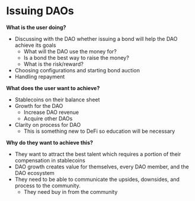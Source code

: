 # Issuing DAOs

**What is the user doing?**

- Discussing with the DAO whether issuing a bond will help the DAO achieve its goals
  - What will the DAO use the money for?
  - Is a bond the best way to raise the money?
  - What is the risk/reward?
- Choosing configurations and starting bond auction
- Handling repayment

**What does the user want to achieve?**

- Stablecoins on their balance sheet
- Growth for the DAO
  - Increase DAO revenue
  - Acquire other DAOs
- Clarity on process for DAO
  - This is something new to DeFi so education will be necessary

**Why do they want to achieve this?**

- They want to attract the best talent which requires a portion of their compensation in stablecoins
- DAO growth creates value for themselves, every DAO member, and the DAO ecosystem
- They need to be able to communicate the upsides, downsides, and process to the community.
  - They need buy in from the community
